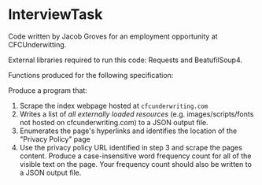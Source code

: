 # InterviewTask
Code written by Jacob Groves for an employment opportunity at CFCUnderwitting.

External libraries required to run this code: Requests and BeatufilSoup4.

Functions produced for the following specification: 

Produce a program that:
1. Scrape the index webpage hosted at `cfcunderwriting.com`
2. Writes a list of *all externally loaded resources* (e.g. images/scripts/fonts not hosted
on cfcunderwriting.com) to a JSON output file.
3. Enumerates the page's hyperlinks and identifies the location of the "Privacy Policy"
page
4. Use the privacy policy URL identified in step 3 and scrape the pages content.
Produce a case-insensitive word frequency count for all of the visible text on the page.
Your frequency count should also be written to a JSON output file.
